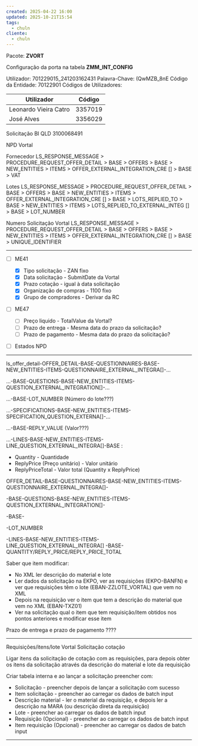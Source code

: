 ```yaml
---
created: 2025-04-22 16:00
updated: 2025-10-21T15:54
tags:
  - chuln
cliente:
  - chuln
---
```


Pacote: **ZVORT**

Configuração da porta na tabela **ZMM_INT_CONFIG**

Utilizador: 701229015_241203162431 
Palavra-Chave: (QwMZB_8nE
Código da Entidade: 	70122901
Códigos de Utilizadores:

| Utilizador            | Código  |
| --------------------- | ------- |
| Leonardo Vieira Catro | 3357019 |
| José Alves            | 3356029 |



Solicitação BI QLD 3100068491


NPD Vortal


Fornecedor
LS_RESPONSE_MESSAGE > PROCEDURE_REQUEST_OFFER_DETAIL > BASE > OFFERS > BASE > NEW_ENTITIES > ITEMS > OFFER_EXTERNAL_INTEGRATION_CRE [] > BASE > VAT

Lotes
LS_RESPONSE_MESSAGE > PROCEDURE_REQUEST_OFFER_DETAIL > BASE > OFFERS > BASE > NEW_ENTITIES > ITEMS > OFFER_EXTERNAL_INTEGRATION_CRE [] > BASE > LOTS_REPLIED_TO > BASE > NEW_ENTITIES > ITEMS > LOTS_REPLIED_TO_EXTERNAL_INTEG [] > BASE > LOT_NUMBER

Numero Solicitação Vortal
LS_RESPONSE_MESSAGE > PROCEDURE_REQUEST_OFFER_DETAIL > BASE > OFFERS > BASE > NEW_ENTITIES > ITEMS > OFFER_EXTERNAL_INTEGRATION_CRE [] > BASE > UNIQUE_IDENTIFIER

---

- [ ] ME41
	- [x] Tipo solicitação - ZAN fixo
	- [x] Data solicitação - SubmitDate da Vortal
	- [x] Prazo cotação - igual à data solicitação
	- [x] Organização de compras - 1100 fixo
	- [x] Grupo de compradores - Derivar da RC
- [ ] ME47
	- [ ] Preço liquido - TotalValue da Vortal?
	- [ ] Prazo de entrega - Mesma data do prazo da solicitação?
	- [ ] Prazo de pagamento - Mesma data do prazo da solicitação?
- [ ] Estados NPD



---

ls_offer_detail-OFFER_DETAIL-BASE-QUESTIONNAIRES-BASE-NEW_ENTITIES-ITEMS-QUESTIONNAIRE_EXTERNAL_INTEGRA[]-...

...-BASE-QUESTIONS-BASE-NEW_ENTITIES-ITEMS-QUESTION_EXTERNAL_INTEGRATION[]-...

...-BASE-LOT_NUMBER (Número do lote???)

...-SPECIFICATIONS-BASE-NEW_ENTITIES-ITEMS-SPECIFICATION_QUESTION_EXTERNA[]-...

...-BASE-REPLY_VALUE (Valor???)


...-LINES-BASE-NEW_ENTITIES-ITEMS-LINE_QUESTION_EXTERNAL_INTEGRA[]-BASE :
- Quantity - Quantidade
- ReplyPrice (Preço unitário) - Valor unitário
- ReplyPriceTotal - Valor total (Quantity x ReplyPrice)


OFFER_DETAIL-BASE-QUESTIONNAIRES-BASE-NEW_ENTITIES-ITEMS-QUESTIONNAIRE_EXTERNAL_INTEGRA[]-

-BASE-QUESTIONS-BASE-NEW_ENTITIES-ITEMS-QUESTION_EXTERNAL_INTEGRATION[]-

-BASE-

-LOT_NUMBER

-LINES-BASE-NEW_ENTITIES-ITEMS-LINE_QUESTION_EXTERNAL_INTEGRA[]
-BASE-QUANTITY/REPLY_PRICE/REPLY_PRICE_TOTAL



Saber que item modificar:
- No XML ler descrição do material e lote
- Ler dados da solicitação na EKPO, ver as requisições (EKPO-BANFN) e ver que requisições têm o lote (EBAN-ZZLOTE_VORTAL) que vem no XML
- Depois na requisição ver o item que tem a descrição do material que vem no XML (EBAN-TXZ01)
- Ver na solicitação qual o item que tem requisição/item obtidos nos pontos anteriores e modificar esse item

Prazo de entrega e prazo de pagamento ????


---

Requisições/itens/lote Vortal
Solicitação cotação

Ligar itens da solicitação de cotação com as requisições, para depois obter os itens da solicitação através da descrição do material e lote da requisição

Criar tabela interna e ao lançar a solicitação preencher com:
- Solicitação - preencher depois de lançar a solicitação com sucesso
- Item solicitação - preencher ao carregar os dados de batch input
- Descrição material - ler o material da requisição, e depois ler a descrição na MARA (ou descrição direta da requisição)
- Lote - preencher ao carregar os dados de batch input
- Requisição (Opcional) - preencher ao carregar os dados de batch input
- Item requisição (Opcional) - preencher ao carregar os dados de batch input



---
